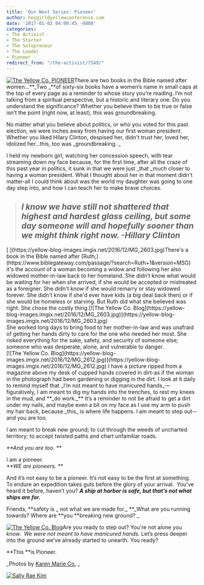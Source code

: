 ```yaml
---
title: 'Our Next Series: Pioneer'
author: heygirl@yellowconference.com
date: '2017-01-02 04:00:45 -0800'
categories:
- The Activist
- The Starter
- The Solopreneur
- The Leader
- Pioneer
redirect_from: "/the-activist/7549/"
---
```


[![The Yellow Co. PIONEER](https://yellow-blog-images.imgix.net/2016/12/MG_2605.jpg)](https://yellow-blog-images.imgix.net/2016/12/MG_2605.jpg)There are two books in the Bible named after women…**_Two _**of sixty-six books have a women’s name in small caps at the top of every page as a reminder to whose story you’re reading. I’m not talking from a spiritual perspective, but a historic and literary one. Do you understand the significance? Whether you believe them to be true or false isn’t the point (right now, at least), this was groundbreaking.

No matter what you believe about politics, or who you voted for this past election, we were inches away from having our first woman president. Whether you liked Hilary Clinton, despised her, didn't trust her, loved her, idolized her...this, too was _groundbreaking. _

I held my newborn girl, watching her concession speech, with tear streaming down my face because, for the first time, after all the craze of this past year in politics, it sunk in that we were just _that _much closer to having a woman president. What I thought about her in that moment didn't matter-all I could think about was the world my daughter was going to one day step into, and how I can teach her to make brave choices.

> <div class="zn-body__paragraph">
>
> ## _I know we have still not shattered that highest and hardest glass ceiling, but some day someone will and hopefully sooner than we might think right now. -**Hillary Clinton**_
>
>   
> </div>

<div class="zn-body__paragraph">[  
](https://yellow-blog-images.imgix.net/2016/12/MG_2603.jpg)There's a book in the Bible named after [Ruth;](https://www.biblegateway.com/passage/?search=Ruth+1&version=MSG) it's the account of a woman becoming a widow and following her also widowed mother-in-law back to her homeland. She didn’t know what would be waiting for her when she arrived, if she would be accepted or mistreated as a foreigner. She didn't know if she would remarry or stay widowed forever. She didn't know if she'd ever have kids (a big deal back then) or if she would be homeless or starving. But Ruth did what she believed was right. She chose the costly thing.[![The Yellow Co. Blog](https://yellow-blog-images.imgix.net/2016/12/MG_2603.jpg)](https://yellow-blog-images.imgix.net/2016/12/MG_2603.jpg)</div>

<div class="zn-body__paragraph">She worked long days to bring food to her mother-in-law and was unafraid of getting her hands dirty to care for the one who needed her most. She risked everything for the sake, safety, and security of someone else; someone who was desperate, alone, and vulnerable to danger.</div>

<div class="zn-body__paragraph">[![The Yellow Co. Blog](https://yellow-blog-images.imgix.net/2016/12/MG_2612.jpg)](https://yellow-blog-images.imgix.net/2016/12/MG_2612.jpg) I have a picture ripped from a magazine above my desk of cupped hands covered in dirt-as if the woman in the photograph had been gardening or digging in the dirt. I look at it daily to remind myself that _I’m not meant to have manicured hands_—figuratively, I am meant to dig my hands into the trenches, to rest my knees in the mud, and **_do work._** It’s a reminder to not be afraid to get a dirt under my nails, and maybe even a bit on my face as I use my arm to push my hair back, because _this_ is where life happens. I am meant to step out--and you are too. </div>

I am meant to break new ground; to cut through the weeds of uncharted territory; to accept twisted paths and chart unfamiliar roads. 

_**And you are too. **_

I am a pioneer.  
_**WE are pioneers. **_  

And it’s not easy to be a pioneer. It’s not easy to be the first at something. To endure an expedition takes guts before the glory of your arrival.  You’ve heard it before, haven’t you? **_A ship at harbor is safe, but that’s not what ships are for._**

Friends, **safety is _ not what we are made for._ **_What are you running towards? Where are **you **breaking new ground? _

[![The Yellow Co. Blog](https://yellow-blog-images.imgix.net/2016/12/MG_1480.jpg)](https://yellow-blog-images.imgix.net/2016/12/MG_1480.jpg)Are you ready to step out? You're not alone you know.  _We were not meant to have manicured hands._ Let’s press deeper into the ground we’ve already started to unearth. You ready? 

**This **is Pioneer.

_Photos by [Karen Marie Co.](http://karenmarieco.com/) _

[![Sally Rae Kim](https://yellow-blog-images.imgix.net/2016/11/Sally-Kim-Bio.jpg)](http://lettersfromamister.tumblr.com/)

